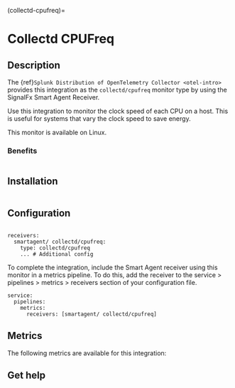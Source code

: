 
(collectd-cpufreq)=

# Collectd CPUFreq
<meta name="Description" content="Use this Splunk Observability Cloud integration for the Collectd cpufreq monitor. See benefits, install, configuration, and metrics">

## Description

The {ref}`Splunk Distribution of OpenTelemetry Collector <otel-intro>` provides this integration as the `collectd/cpufreq` monitor type by using the SignalFx Smart Agent Receiver.

Use this integration to monitor the clock speed of each CPU on a host. This is useful for systems that vary the clock speed to save energy.

This monitor is available on Linux.

### Benefits

```{include} /_includes/benefits.md
```

## Installation

```{include} /_includes/collector-installation-linux.md
```

## Configuration

```{include} /_includes/configuration.md
```

```
receivers:
  smartagent/ collectd/cpufreq:
    type: collectd/cpufreq
    ... # Additional config
```

To complete the integration, include the Smart Agent receiver using this monitor in a metrics pipeline. To do this, add the receiver to the service > pipelines > metrics > receivers section of your configuration file.

```
service:
  pipelines:
    metrics:
      receivers: [smartagent/ collectd/cpufreq]
```



## Metrics

The following metrics are available for this integration:

<div class="metrics-yaml" url="https://raw.githubusercontent.com/signalfx/integrations/main/collectd-cpu/metrics.yaml"></div>

## Get help

```{include} /_includes/troubleshooting.md
```